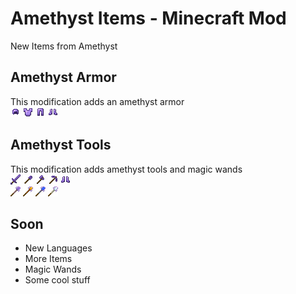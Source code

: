 # Amethyst Items - Minecraft Mod
New Items from Amethyst
## Amethyst Armor
This modification adds an amethyst armor</br>
<img height="16" src="./src/main/resources/assets/ameitems/textures/item/amethyst_helmet.png" width="16"/>
<img height="16" src="./src/main/resources/assets/ameitems/textures/item/amethyst_chestplate.png" width="16"/>
<img height="16" src="./src/main/resources/assets/ameitems/textures/item/amethyst_leggings.png" width="16"/>
<img height="16" src="./src/main/resources/assets/ameitems/textures/item/amethyst_boots.png" width="16"/>
## Amethyst Tools
This modification adds amethyst tools and magic wands</br>
<img height="16" src="./src/main/resources/assets/ameitems/textures/item/amethyst_sword.png" width="16"/>
<img height="16" src="./src/main/resources/assets/ameitems/textures/item/amethyst_shovel.png" width="16"/>
<img height="16" src="./src/main/resources/assets/ameitems/textures/item/amethyst_axe.png" width="16"/>
<img height="16" src="./src/main/resources/assets/ameitems/textures/item/amethyst_pickaxe.png" width="16"/>
<img height="16" src="./src/main/resources/assets/ameitems/textures/item/amethyst_boots.png" width="16"/>
</br>
<img height="16" src="./src/main/resources/assets/ameitems/textures/item/blank_wand.png" width="16"/>
<img height="16" src="./src/main/resources/assets/ameitems/textures/item/fire_wand.png" width="16"/>
<img height="16" src="./src/main/resources/assets/ameitems/textures/item/water_wand.png" width="16"/>
<img height="16" src="./src/main/resources/assets/ameitems/textures/item/air_wand.png" width="16"/>
<img height="16" src="./src/main/resources/assets/ameitems/textures/item/eart_wand.png" width="16"/>

## Soon
- New Languages
- More Items
- Magic Wands
- Some cool stuff